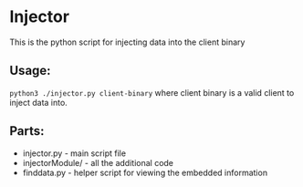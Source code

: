 # Injector

This is the python script for injecting data into the client binary

## Usage:
`python3 ./injector.py client-binary`
where client binary is a valid client to inject data into.

## Parts:
- injector.py - main script file
- injectorModule/ - all the additional code
- finddata.py - helper script for viewing the embedded information